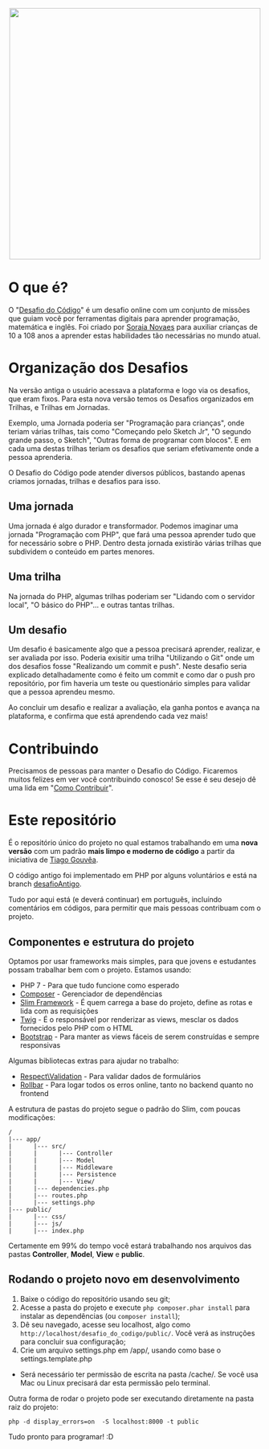 <p align="center">
  <img width="500" height="500" src="https://desafiodocodigo.com.br/desafio/img/desafiodocodigo-pb.png">
</p>

# O que é?

O "[Desafio do Código](http://desafiodocodigo.com.br)" é um desafio online com um conjunto de missões que guiam você por ferramentas digitais para aprender programação, matemática e inglês. 
Foi criado por [Soraia Novaes](http://professoragoogle.com.br/) para auxiliar crianças de 10 a 108 anos a aprender estas habilidades tão necessárias no mundo atual.

# Organização dos Desafios

Na versão antiga o usuário acessava a plataforma e logo via os desafios, que eram fixos. Para esta nova versão temos os Desafios organizados em Trilhas, e Trilhas em Jornadas. 

Exemplo, uma Jornada poderia ser "Programação para crianças", onde teriam várias trilhas, tais como "Começando pelo Sketch Jr", "O segundo grande passo, o Sketch", "Outras forma de programar com blocos". E em cada uma destas trilhas teriam os desafios que seriam efetivamente onde a pessoa aprenderia.

O Desafio do Código pode atender diversos públicos, bastando apenas criamos jornadas, trilhas e desafios para isso.

## Uma jornada

Uma jornada é algo durador e transformador. Podemos imaginar uma jornada "Programação com PHP", que fará uma pessoa aprender tudo que for necessário sobre o PHP. Dentro desta jornada existirão várias trilhas que subdividem o conteúdo em partes menores.

## Uma trilha

Na jornada do PHP, algumas trilhas poderiam ser "Lidando com o servidor local", "O básico do PHP"... e outras tantas trilhas. 

## Um desafio

Um desafio é basicamente algo que a pessoa precisará aprender, realizar, e ser avaliada por isso. Poderia exisitir uma trilha "Utilizando o Git" onde um dos desafios fosse "Realizando um commit e push". Neste desafio seria explicado detalhadamente como é feito um commit e como dar o push pro repositório, por fim haveria um teste ou questionário simples para validar que a pessoa aprendeu mesmo.

Ao concluir um desafio e realizar a avaliação, ela ganha pontos e avança na plataforma, e confirma que está aprendendo cada vez mais!

# Contribuindo

Precisamos de pessoas para manter o Desafio do Código. Ficaremos muitos felizes em ver você contribuindo conosco! Se esse é seu desejo dê uma lida em "[Como Contribuir](CONTRIBUTING.md)".

# Este repositório

É o repositório único do projeto no qual estamos trabalhando em uma **nova versão** com um padrão **mais limpo e moderno de código** a partir da iniciativa de [Tiago Gouvêa](http://www.tiagogouvea.com.br). 

O código antigo foi implementado em PHP por alguns voluntários e está na branch [desafioAntigo](/https://github.com/TiagoGouvea/desafio_do_codigo/tree/desafioAntigo). 

Tudo por aqui está (e deverá continuar) em português, incluíndo comentários em códigos, para permitir que mais pessoas contribuam com o projeto.

## Componentes e estrutura do projeto

Optamos por usar frameworks mais simples, para que jovens e estudantes possam trabalhar bem com o projeto. Estamos usando: 

* PHP 7 - Para que tudo funcione como esperado
* [Composer](https://getcomposer.org) - Gerenciador de dependências 
* [Slim Framework](https://www.slimframework.com/) - É quem carrega a base do projeto, define as rotas e lida com as requisições
* [Twig](https://twig.symfony.com) - É o responsável por renderizar as views, mesclar os dados fornecidos pelo PHP com o HTML
* [Bootstrap](https://getbootstrap.com/) - Para manter as views fáceis de serem construídas e sempre responsivas

Algumas bibliotecas extras para ajudar no trabalho:
* [Respect\Validation](https://github.com/Respect/Validation) - Para validar dados de formulários
* [Rollbar](https://rollbar.com/) - Para logar todos os erros online, tanto no backend quanto no frontend

A estrutura de pastas do projeto segue o padrão do Slim, com poucas modificações:

```
/
|--- app/
|      |--- src/
|      |      |--- Controller
|      |      |--- Model
|      |      |--- Middleware
|      |      |--- Persistence
|      |      |--- View/
|      |--- dependencies.php
|      |--- routes.php
|      |--- settings.php
|--- public/
|      |--- css/
|      |--- js/
|      |--- index.php
```

Certamente em 99% do tempo você estará trabalhando nos arquivos das pastas **Controller**, **Model**, **View** e **public**. 

## Rodando o projeto novo em desenvolvimento

1. Baixe o código do repositório usando seu git;
1. Acesse a pasta do projeto e execute ``php composer.phar install`` para instalar as dependências (ou ``composer install``);
1. Dê seu navegado, acesse seu localhost, algo como ``http://localhost/desafio_do_codigo/public/``. Você verá as instruções para concluir sua configuração;
1. Crie um arquivo settings.php em /app/, usando como base o settings.template.php

* Será necessário ter permissão de escrita na pasta /cache/. Se você usa Mac ou Linux precisará dar esta permissão pelo terminal.

Outra forma de rodar o projeto pode ser executando diretamente na pasta raiz do projeto:

``` 
php -d display_errors=on  -S localhost:8000 -t public
```

Tudo pronto para programar! :D



